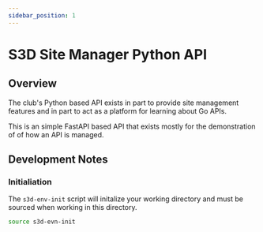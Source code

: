 ```yaml
---
sidebar_position: 1
---
```


# S3D Site Manager Python API
## Overview
The club's Python based API exists in part to provide site management features
and in part to act as a platform for learning about Go APIs.

This is an simple FastAPI based API that exists mostly for the demonstration of
of how an API is managed.

## Development Notes
### Initialiation
The `s3d-env-init` script will initalize your working directory and must be
sourced when working in this directory.

```bash
source s3d-evn-init
```

[chge]: ./CHANGES.md
[code]: ./CODE-OF-CONDUCT.md
[cont]: ./CONTRIBUTING.md
[lice]: ./LICENSE.md
